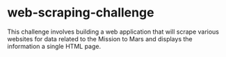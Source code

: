 # web-scraping-challenge
This challenge involves building a web application that will scrape various websites for data related to the Mission to Mars and displays the information a single HTML page.
